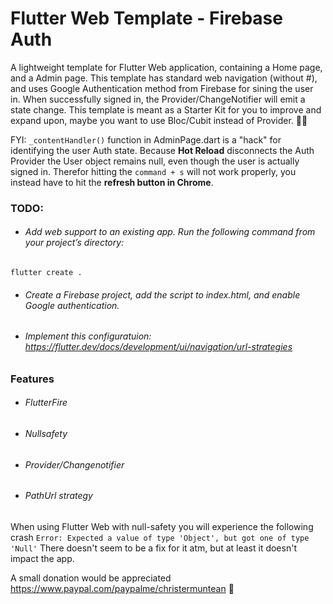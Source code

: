 # Flutter Web Template - Firebase Auth

A lightweight template for Flutter Web application, containing a Home page, and a Admin page. This template has standard web navigation (without #), and uses Google Authentication method from Firebase for sining the user in. When successfully signed in, the Provider/ChangeNotifier will emit a state change.
This template is meant as a Starter Kit for you to improve and expand upon, maybe you want to use Bloc/Cubit instead of Provider. 🤷‍♀️

FYI: ```_contentHandler()``` function in AdminPage.dart is a "hack" for identifying the user Auth state. Because **Hot Reload** disconnects the Auth Provider the User object remains null, even though the user is actually signed in. Therefor hitting the ```command + s``` will not work properly, you instead have to hit the **refresh button in Chrome**.

### TODO:

- ###### Add web support to an existing app. Run the following command from your project’s directory:
```flutter create .```

- ###### Create a Firebase project, add the script to index.html, and enable Google authentication.
- ###### Implement this configuratuion: https://flutter.dev/docs/development/ui/navigation/url-strategies


### Features
- ###### FlutterFire
- ###### Nullsafety
- ###### Provider/Changenotifier
- ###### PathUrl strategy

When using Flutter Web with null-safety you will experience the following crash
```Error: Expected a value of type 'Object', but got one of type 'Null'```
There doesn't seem to be a fix for it atm, but at least it doesn't impact the app.

A small donation would be appreciated
https://www.paypal.com/paypalme/christermuntean 🙏
